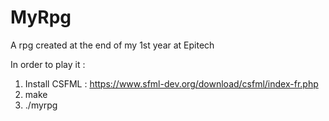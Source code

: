 # MyRpg
A rpg created at the end of my 1st year at Epitech
  
In order to play it :
  1. Install CSFML : https://www.sfml-dev.org/download/csfml/index-fr.php
  2. make
  3. ./myrpg
